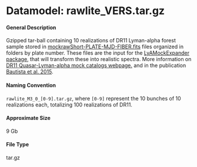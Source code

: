 
# Datamodel: rawlite_VERS.tar.gz



#### General Description
<p>
Gzipped tar-ball containing 10 realizations of DR11 Lyman-alpha forest sample
stored in <a href="/datamodel/files/BOSS_LYA/mocks/VERS/rawlite/PLATE4/mockrawShort_lya.html">mockrawShort-PLATE-MJD-FIBER.fits</a>
files organized in folders by plate number. 
These files are the input for the
 <a href="http://www.sdss.org/dr13/tutorials/lya_mockexpander">LyAMockExpander package</a>,
that will transform these into realistic spectra.
More information on <a href="http://www.sdss.org/dr13/algorithms/lyman-alpha-mocks">DR11 Quasar-Lyman-alpha mock catalogs webpage.</a> and in the publication <a href="http://adsabs.harvard.edu/abs/2015JCAP...05..060B">Bautista et al. 2015</a>.
</p>


#### Naming Convention
<code>rawlite_M3_0_[0-9]\.tar.gz</code>, where
<code>[0-9]</code> represent the 10 bunches of 10 realizations each, totalizing 100 realizations of DR11.


#### Approximate Size
9 Gb


#### File Type
tar.gz



